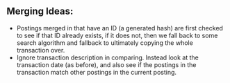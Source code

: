 
## Merging Ideas:

* Postings merged in that have an ID (a generated hash) are first checked to
  see if that ID already exists, if it does not, then we fall back to some search algorithm and fallback to ultimately copying the whole transaction over.
* Ignore transaction description in comparing. Instead look at the transaction
  date (as before), and also see if the postings in the transaction match other postings in the current posting.
